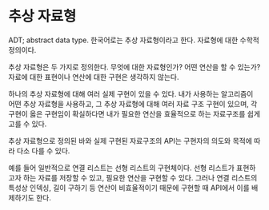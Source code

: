 # 추상 자료형

ADT; abstract data type. 한국어로는 추상 자료형이라고 한다. 자료형에 대한
수학적 정의이다.

추상 자료형은 두 가지로 정의한다. 무엇에 대한 자료형인가? 어떤 연산을 할 수 있는가?
자료에 대한 표현이나 연산에 대한 구현은 생각하지 않는다.

하나의 추상 자료형에 대해 여러 실제 구현이 있을 수 있다. 내가 사용하는 알고리즘이
어떤 추상 자료형을 사용하고, 그 추상 자료형에 대해 여러 자료 구조 구현이 있으며,
각 구현이 옳은 구현임이 확실하다면 내가 필요한 연산을 효율적으로 하는 자료구조를
쉽게 고를 수 있다.

추상 자료형으로 정의된 바와 실제 구현된 자료구조의 API는 구현자의 의도와 목적에
따라 다소 다를 수 있다.

예를 들어 일반적으로 연결 리스트는 선형 리스트의 구현체이다.
선형 리스트가 표현하고자 하는 자료를 저장할 수 있고, 필요한 연산을 구현할 수 있다.
그러나 연결 리스트의 특성상 인덱싱, 길이 구하기 등 연산이 비효율적이기 때문에
구현할 때 API에서 이를 배제하기도 한다.
